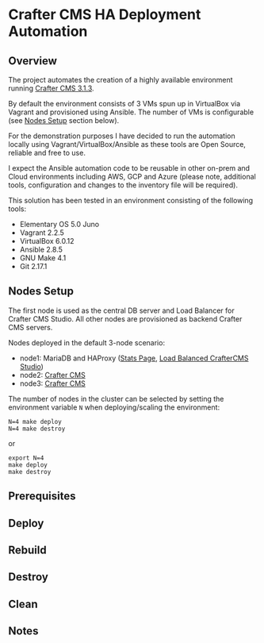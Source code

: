 # Crafter CMS HA Deployment Automation

## Overview
The project automates the creation of a highly available environment running
[Crafter CMS 3.1.3](https://craftercms.org/).

By default the environment consists of 3 VMs spun up in VirtualBox via Vagrant
and provisioned using Ansible. The number of VMs is configurable (see
[Nodes Setup](#Nodes-Setup) section below).

For the demonstration purposes I have decided to run the automation locally
using Vagrant/VirtualBox/Ansible as these tools are Open Source, reliable and
free to use.

I expect the Ansible automation code to be reusable in other on-prem and Cloud
environments including AWS, GCP and Azure (please note, additional tools,
configuration and changes to the inventory file will be required).

This solution has been tested in an environment consisting of the following
tools:
- Elementary OS 5.0 Juno
- Vagrant 2.2.5
- VirtualBox 6.0.12
- Ansible 2.8.5
- GNU Make 4.1
- Git 2.17.1

## Nodes Setup
The first node is used as the central DB server and Load Balancer for Crafter
CMS Studio. All other nodes are provisioned as backend Crafter CMS servers.

Nodes deployed in the default 3-node scenario:
- node1: MariaDB and HAProxy ([Stats Page](http://192.168.69.11:81/), [Load Balanced CrafterCMS Studio](http://192.168.69.11/studio/))
- node2: [Crafter CMS](http://192.168.69.12:8080/studio/)
- node3: [Crafter CMS](http://192.168.69.13:8080/studio/)

The number of nodes in the cluster can be selected by setting the environment
variable `N` when deploying/scaling the environment:
```
N=4 make deploy
N=4 make destroy
```
or
```
export N=4
make deploy
make destroy
```

## Prerequisites

## Deploy

## Rebuild

## Destroy

## Clean

## Notes

